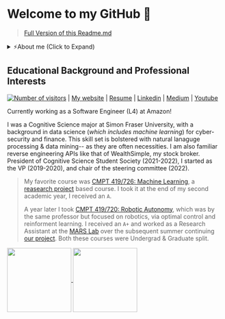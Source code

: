 <!--
Here are some ideas to get you started:
- 🔭 I’m currently working on ...
- 🌱 I’m currently learning ...
- 👯 I’m looking to collaborate on ...
- 🤔 I’m looking for help with ...
- 💬 Ask me about ...
- 📫 How to reach me: ...
- 😄 Pronouns: ...
- ⚡ Fun fact: ...
-->

# Welcome to my GitHub 👋

> [Full Version of this Readme.md](https://alik604.github.io/alik604/README_FULL) 

<details>
    <summary>⚡️About me (Click to Expand) </summary>
    
+ ⏳ I’m currently
    - 🌱 Learning: Neural Networks, the math behind - Attension, Transformers, Bayesian 
+ 💬 Let's discuss: Whether one should risk their 'professional image' to enforce best practices and ["The maxim of manner"](https://www.sas.upenn.edu/~haroldfs/dravling/grice.html), for instance in academia. 
    - 😡 Something I hate: When someone refers you to their paper, which provides minimal information and delegates to another paper.
    - 🤬 SomeThing I loath: `Splunk`. It is very hard to inport a package into Machine Learning ToolKit without doing something hacky. Often I must run a search twice   
+ ⚡ Famous People whom I look up to: Khabib Nurmagomedov, George hotz, Elon Musk, Ben Goertzel

+ [Projects currently in progress:](https://github.com/alik604/alik604/blob/master/README_FULL.md#personal-projects---currently)
  * [📊 Probabilistic learning](https://github.com/alik604/Probabilistic-learning)
  * [💻 Cyber security](https://github.com/alik604/alik604/blob/master/README_FULL.md#cybersecurity) 
  * [💸 Algorithmic Trading](https://github.com/alik604/algorithmic-trading)
+ [Projects-Past:](https://github.com/alik604/alik604/blob/master/README_FULL.md#projects-past)
  * [🧠 MNIST Brain—Multi dimensional EEG signal classfication](https://github.com/alik604/MNIST_Brain), 
  * [🤖 Robotics](https://github.com/alik604/ra)
  * [📚 Natural Language Processing](https://github.com/alik604/multi-label-classification)
  * [🎶 Lyrics Generator](https://github.com/alik604/eminem_lyrics_generator)
  * [🐱‍💻 Backdoor (pseudoHacking)](https://github.com/alik604/myPyBackDoor)
  * [👀 openCV object detection](https://github.com/alik604/alik604/blob/master/README_FULL.md#opencv-object-detection)
  * [🤖 SFU Robot Soccer Club](https://github.com/alik604/sfuskynet))
  * [🕸 Web](https://github.com/alik604/alik604/blob/master/README_FULL.md#web)
  * [📱 Android](https://github.com/alik604/alik604/blob/master/README_FULL.md#android)
+ [🏫 Classes](https://github.com/alik604/alik604/blob/master/README_FULL.md#classes)

</details>

## Educational Background and Professional Interests

[![Number of visitors](https://visitor-badge.glitch.me/badge?page_id=alik604.alik604)](https://github.com/jwenjian/visitor-badge) | [My website](https://alik604.github.io) |  [Resume](https://github.com/alik604/alik604/blob/master/Resume.pdf) | [Linkedin](https://www.linkedin.com/in/alik604) | [Medium](https://alik604.medium.com/) | [Youtube](https://www.youtube.com/channel/UCEW7kjtBzFSiSC4srpfgGDA/videos/)

Currently working as a Software Engineer (L4) at Amazon! 

I was a Cognitive Science major at Simon Fraser University, with a background in data science (*which includes machine learning*) for cyber-security and finance. This skill set is bolstered with natural lanaguge processing & data mining-- as they are often necessities. I am also familiar reverse engineering APIs like that of WealthSimple, my stock broker. President of Cognitive Science Student Society (2021-2022), I started as the VP (2019-2020), and chair of the steering committee (2022).   


> My favorite course was [CMPT 419/726: Machine Learning](https://coursys.sfu.ca/2020sp-cmpt-726-x1/pages/), a [reasearch project](https://github.com/alik604/WallStreetBets_LSTM/blob/master/Paper%20-%20Predicting%20the%20S%26P%20500%20with%20LSTMs%20and%20GloVe.pdf) based course. I took it at the end of my second academic year, I received an `A`. 
>
> A year later I took [CMPT 419/720: Robotic Autonomy](https://github.com/alik604/ra), which was by the same professor but focused on robotics, via optimal control and reinforment learning. I received an `A+` and worked as a Research Assistant at the [MARS Lab](https://sfumars.com/people/khizr-ali-pardhan/) over the subsequent summer continuing [our  project](https://github.com/alik604/ra). Both these courses were Undergrad & Graduate split. 

<a href="https://alik604.github.io/alik604/README_FULL">
  <img align="center" src="https://github-readme-stats.vercel.app/api?username=alik604&hide=issues&show_icons=true" height = 150 width:100%  />
</a>


<a href="https://alik604.github.io/alik604/README_FULL">
  <img align="center" src="https://github-readme-stats.vercel.app/api/top-langs/?username=alik604&hide=HTML,Jupyter%20Notebook&layout=compact" height = 150 width:50%  />
</a>


<!-- [![ReadMe Card](https://github-readme-stats.vercel.app/api/pin/?username=alik604&repo=alik604)](https://github.com/alik604/alik604)  -->

      
<!-- **Visitors Count**   -->
<!-- ![VisitorCount](https://profile-counter.glitch.me/{alik604}/count.svg) -->
